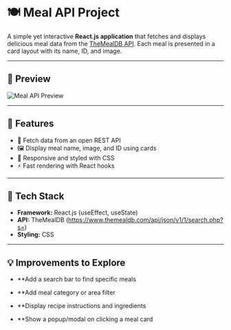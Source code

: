 # 🍽️ Meal API Project

A simple yet interactive **React.js application** that fetches and displays delicious meal data from the [TheMealDB API](https://www.themealdb.com/). Each meal is presented in a card layout with its name, ID, and image.

---

## 📸 Preview

![Meal API Preview](./screenshot.png) <!-- Replace with your actual image path -->

---

## 🧠 Features

- 🔄 Fetch data from an open REST API
- 🖼️ Display meal name, image, and ID using cards
- 🎨 Responsive and styled with CSS
- ⚡ Fast rendering with React hooks

---

## 🔧 Tech Stack

- **Framework:** React.js (useEffect, useState)
- **API:** TheMealDB (https://www.themealdb.com/api/json/v1/1/search.php?s=)
- **Styling:** CSS

---

## 💡 Improvements to Explore

- **Add a search bar to find specific meals

- **Add meal category or area filter

- **Display recipe instructions and ingredients

- **Show a popup/modal on clicking a meal card

